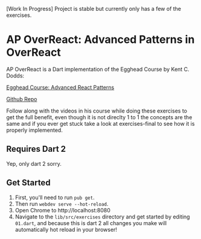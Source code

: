 [Work In Progress] Project is stable but currently only has a few of the exercises.

# AP OverReact: Advanced Patterns in OverReact

AP OverReact is a Dart implementation of the Egghead Course by Kent C. Dodds: 

[Egghead Course: Advanced React Patterns](https://egghead.io/courses/advanced-react-component-patterns)

[Github Repo](https://github.com/kentcdodds/advanced-react-patterns-v2/tree/egghead/)

Follow along with the videos in his course while doing these exercises to get the full benefit,
even though it is not direclty 1 to 1 the concepts are the same and if you ever get stuck take a look at exercises-final to see how it is properly implemented.

## Requires Dart 2
Yep, only dart 2 sorry.

## Get Started
1. First, you'll need to run `pub get`.
2. Then run `webdev serve --hot-reload`.
3. Open Chrome to http://localhost:8080
4. Navigate to the `lib/src/exercises` directory and get started by editing `01.dart`, and because this is dart 2 all changes you make will automatically hot reload in your browser!
